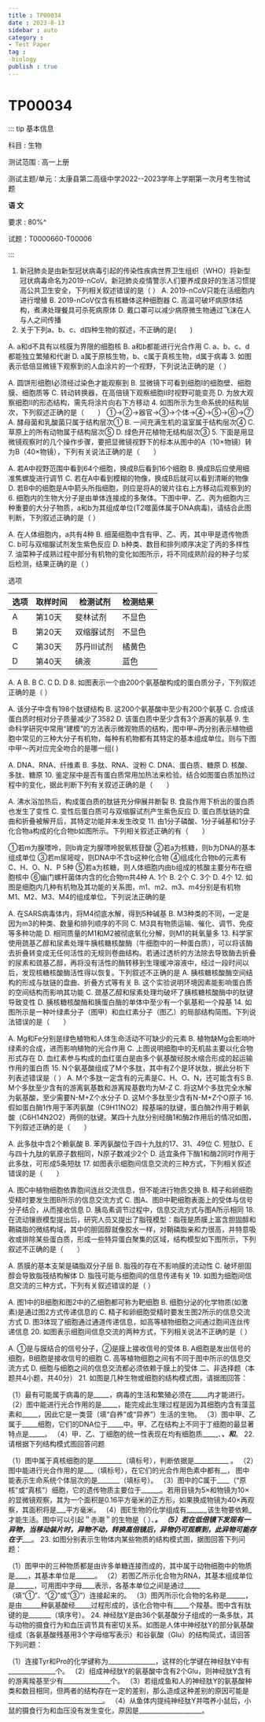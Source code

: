 ```yaml
---
title : TP00034
date : 2023-8-13
sidebar : auto
category : 
- Test Paper
tag : 
-biology
publish : true
---
```


# TP00034

::: tip 基本信息

科目 : 生物

测试范围 : 高一上册

测试主题/单元：太康县第二高级中学2022--2023学年上学期第一次月考生物试题

**语   文**

要求 : 80%^

试题：T0000660-T00006

::: 


1. 新冠肺炎是由新型冠状病毒引起的传染性疾病世界卫生组织（WHO）将新型冠状病毒命名为2019-nCoV。新冠肺炎疫情警示人们要养成良好的生活习惯提高公共卫生安全，下列相关叙述错误的是（    ）
A. 2019-nCoV只能在活细胞内进行增殖
B. 2019-nCoV仅含有核糖体这种细胞器
C. 高温可破坏病原体结构，煮沸处理餐具可杀死病原体
D. 戴口罩可以减少病原微生物通过飞沫在人与人之间传播
2. 关于下列a、b、c、d四种生物的叙述，不正确的是(　　)

A. a和d不具有以核膜为界限的细胞核
B. a和b都能进行光合作用
C. a、b、c、d都能独立繁殖和代谢
D. a属于原核生物，b、c属于真核生物，d属于病毒
3. 如图表示低倍显微镜下观察到的人血涂片的一个视野，下列说法正确的是（    ）

A. 圆饼形细胞Ⅰ必须经过染色才能观察到
B. 显微镜下可看到细胞Ⅰ的细胞壁、细胞膜、细胞质等
C. 转动转换器，在高倍镜下观察细胞Ⅱ时视野可能变亮
D. 为放大观察细胞Ⅱ的形态结构，需先将涂片向右下方移动
4. 如图所示为生命系统的结构层次，下列叙述正确的是（　　）
①→②→器官→③→个体→④→⑤→⑥→⑦
A. 酵母菌和乳酸菌只属于结构层次①
B. 一间充满生机的温室属于结构层次④
C. 草原上的所有动物属于结构层次⑤
D. 绿色开花植物无结构层次③
5. 下面是用显微镜观察时的几个操作步骤，要把显微镜视野下的标本从图中的A（10×物镜）转为B（40×物镜），下列有关说法正确的是（　　）

A. 若A中视野范围中看到64个细胞，换成B后看到16个细胞
B. 换成B后应使用细准焦螺旋进行调节
C. 若在A中看到模糊的物像，换成B后就可以看到清晰的物像
D. 若B中的细胞是A中箭头所指细胞，则应是将A的玻片往右上方移动后观察到的
6. 细胞内的生物大分子是由单体连接成的多聚体。下图中甲、乙、丙为细胞内三种重要的大分子物质，a和b为其组成单位(T2噬菌体属于DNA病毒)，请结合此图判断，下列叙述正确的是（    ）

A. 在人体细胞内，a共有4种
B. 细菌细胞中含有甲、乙、丙，其中甲是遗传物质
C. b可与双缩脲试剂发生紫色反应
D. b种类、数目和排列顺序决定了丙的多样性
7. 油菜种子成熟过程中部分有机物的变化如图所示，将不同成熟阶段的种子匀浆后检测，结果正确的是（ ）

选项

| 选项 | 取样时间 | 检测试剂   | 检测结果 |
| ---- | -------- | ---------- | -------- |
| A    | 第10天   | 斐林试剂   | 不显色   |
| B    | 第20天   | 双缩脲试剂 | 不显色   |
| C    | 第30天   | 苏丹Ⅲ试剂  | 橘黄色   |
| D    | 第40天   | 碘液       | 蓝色     |

A. A	B. B	C. C	D. D
8. 如图表示一个由200个氨基酸构成的蛋白质分子，下列叙述正确的是（    ）

A. 该分子中含有198个肽键结构
B. 这200个氨基酸中至少有200个氨基
C. 合成该蛋白质时相对分子质量减少了3582
D. 该蛋白质中至少含有3个游离的氨基
9. 生命科学研究中常用“建模”的方法表示微观物质的结构，图中甲~丙分别表示植物细胞中常见的三种大分子有机物，每种有机物都有其特定的基本组成单位。则与下图中甲〜丙对应完全吻合的是哪一组(   )

A. DNA、RNA、纤维素	B. 多肽、RNA、淀粉
C. DNA、蛋白质、糖原	D. 核酸、多肽、糖原
10. 鉴定尿中是否有蛋白质常用加热法来检验。结合如图蛋白质加热过程中的变化，据此判断下列有关叙述正确的是（　　）

A. 沸水浴加热后，构成蛋白质的肽链充分伸展并断裂
B. 食盐作用下析出的蛋白质也发生了变性
C. 变性后蛋白质可与双缩脲试剂产生紫色反应
D. 蛋白质肽链的盘曲和折叠被解开后，其特定功能并未发生改变
11. 由1分子磷酸、1分子碱基和1分子化合物a构成的化合物b如图所示。下列相关叙述正确的有（　　）

①若m为腺嘌呤，则b肯定为腺嘌呤脱氧核苷酸
②若a为核糖，则b为DNA的基本组成单位
③若m尿嘧啶，则DNA中不含b这种化合物
④组成化合物b的元素有C、H、O、N、P 5种
⑤若a为核糖，则人体细胞内由b组成的核酸主要分布在细胞核中
⑥幽门螺杆菌体内含的化合物m共4种
A. 1个	B. 2个	C. 3个	D. 4个
12. 如图是细胞内几种有机物及其功能的关系图，m1、m2、m3、m4分别是有机物M1、M2、M3、M4的组成单位。下列说法正确的是

A. 在SARS病毒体内，将M4彻底水解，得到5种碱基
B. M3种类的不同，一定是因为m3的种类、数量和排列顺序的不同
C. M3具有物质运输、催化、调节、免疫等多种功能
D. 相同质量的M1和M2被彻底氧化分解，则M1的耗氧量多
13. 科学家使用巯基乙醇和尿素处理牛胰核糖核酸酶（牛细胞中的一种蛋白质），可以将该酶去折叠转变成无任何活性的无规则卷曲结构。若通过透析的方法除去导致酶去折叠的尿素和巯基乙醇，再将没有活性的酶转移到生理缓冲溶液中，经过一段时间以后，发现核糖核酸酶活性得以恢复。下列叙述不正确的是
A. 胰核糖核酸酶空间结构的形成与肽链的盘曲、折叠方式等有关
B. 这个实验说明环境因素能影响蛋白质的空间结构而影响其功能
C. 巯基乙醇和尿素处理均破坏了胰核糖核酸酶中的肽键导致变性
D. 胰核糖核酸酶和胰蛋白酶的单体中至少有一个氨基和一个羧基
14. 如图所示是一种叶绿素分子（图甲）和血红素分子（图乙）的局部结构简图。下列说法错误的是（　　）

A. Mg和Fe分别是绿色植物和人体生命活动不可缺少的元素
B. 植物缺Mg会影响叶绿素的合成，进而影响植物的光合作用
C. 上图说明细胞中的无机盐主要以化合物形式存在
D. 血红素参与构成的血红蛋白是由多个氨基酸经脱水缩合形成的起运输作用的蛋白质
15. N个氨基酸组成了M个多肽，其中有Z个是环状肽，据此分析下列表述错误是（    ）
A. M个多肽一定含有的元素是C、H、O、N，还可能含有S
B. M个多肽至少含有的游离氨基数和游离羧基数均为M-Z
C. 将这M个多肽完全水解为氨基酸，至少需要N-M+Z个水分子
D. 这M个多肽至少含有N-M+Z个O原子
16. 假如蛋白酶1作用于苯丙氨酸（C9H11NO2）羧基端的肽键，蛋白酶2作用于赖氨酸（C6H14N2O2）两侧的肽键。某四十九肽分别经酶1和酶2作用后的情况如图，下列叙述正确的是（　　）

A. 此多肽中含2个赖氨酸
B. 苯丙氨酸位于四十九肽的17、31、49位
C. 短肽D、E与四十九肽的氧原子数相同，N原子数减少2个
D. 适宜条件下酶1和酶2同时作用于此多肽，可形成5条短肽
17. 如图表示细胞间信息交流的三种方式，下列相关叙述错误的是（　　）

A. 图C中植物细胞依靠胞间连丝交流信息，但不能进行物质交换
B. 精子和卵细胞受精时要发生图B所示的信息交流方式
C. 图A、图B中靶细胞表面上的受体与信号分子结合，从而接收信息
D. 胰岛素调节过程中，信息交流方式与图A所示相同
18. 在流动镶嵌模型提出后，研究人员又提出了脂筏模型：脂筏是质膜上富含胆固醇和鞘磷脂的微结构域，其中的胆固醇就像胶水一样，对鞘磷脂亲和力很高，并特意吸收或排除某些蛋白质，形成一些特异蛋白聚集的区域，结构模型如下图所示，下列叙述不正确的是（　　）

A. 质膜的基本支架是磷脂双分子层
B. 脂筏的存在不影响膜的流动性
C. 破坏胆固醇会导致脂筏结构解体
D. 脂筏可能与细胞间的信息传递有关
19. 如图为细胞间信息交流的三种方式，下列有关叙述错误的是（    ）

A. 图1中的B细胞和图2中的乙细胞都可称为靶细胞
B. 细胞分泌的化学物质(如激素)是通过图2方式传递信息的
C. 精子和卵细胞受精时要发生图2所示的信息交流方式
D. 图3体现了细胞通过通道传递信息，如高等植物细胞之间通过胞间连丝传递信息
20. 如图表示细胞间信息交流的两种方式，下列相关说法不正确的是（    ）

A. ①是与膜结合的信号分子，②是膜上接收信号的受体
B. A细胞是发出信号的细胞，B细胞是接收信号的细胞
C. 高等植物细胞之间有不同于图中所示的信息交流方式
D. 细胞与细胞之间的信息交流都必须依赖于膜上的受体
二、非选择题（本题共4小题，共40分）
21. 如图是几种生物或细胞的结构模式图，请据图回答：

（1）最有可能属于病毒的是_____，病毒的生活和繁殖必须在_____内才能进行。
（2）图中能进行光合作用的是_____，能完成此生理过程是因为其细胞内含有藻蓝素和_____，因此它是一类营（填“自养”或“异养”）生活的生物。
（3）图中甲、乙属于_____细胞，它们的DNA位于_____中。甲、乙在结构上不同于丁细胞的最显著特点是_____。
（4）甲、乙、丁细胞的统一性表现在均有细胞质_____、_____、和_____。
22. 请根据下列结构模式图回答问题

（1）图中属于真核细胞的是_________（填标号），判断依据是___________ 。
（2）图中能进行光合作用的是___（填标号），在它们的光合作用色素中都有__， 图中能表示生命系统个体层次的是_______（填标号）。
（3）图中的C属于____（“原核”或“真核”）细胞，它的遗传物质主要位于______。若用目镜为5×和物镜为10×的显微镜观察，其为一个面积是0.16平方毫米的正方形，如果换成物镜为40×再观察，其面积将是___平方毫米。
（4）图E生物的化学组成有______,该生物要依赖_才能生活。图中可以引起＂赤潮＂的生物是（    ）、_____。
（5）若在低倍镜下发现有一异物，当移动装片时，异物不动，转换高倍镜后，异物仍可观察到，此异物可能存在于________。
23. 如图分别表示生物体内某些物质的结构模式图，据图回答下列问题：

（1）图甲中的三种物质都是由许多单糖连接而成的，其中属于动物细胞中的物质是____，其基本单位是______。
（2）若图乙所示化合物为RNA，其基本组成单位是______，可用图中字母____表示，各基本单位之间是通过_____（填“①”、“②”或“③”）连接起来的。
（3）图丙所示化合物的名称是______，是由______种氨基酸经_____过程形成的，该化合物中有_____个羧基。图中含有肽键的是_______（填序号）。
24. 神经肽Y是由36个氨基酸分子组成的一条多肽，其与动物的摄食行为和血压调节具有密切关系。如图是人体中神经肽Y的部分氨基酸组成（各氨基酸残基用3个字母缩写表示）和谷氨酸（Glu）的结构简式，请回答下列问题：

（1）连接Tyr和Pro的化学键称为_______________，这样的化学键在神经肽Y中有_______________个。
（2）组成神经肽Y的氨基酸中含有2个Glu，则神经肽Y含有的游离羧基至少有_______________个。
（3）若组成鱼和人的神经肽Y的氨基酸种类和数目相同，但两者的结构存在一定的差别，那么造成这种差别的原因可能是______________________________。
（4）从鱼体内提纯神经肽Y并喂养小鼠后，小鼠的摄食行为和血压没有发生变化，原因是____________________。